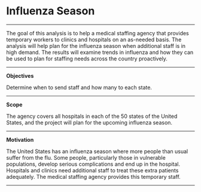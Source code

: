 # Influenza Season
---

The goal of this analysis is to help a medical staffing agency that provides temporary workers to clinics and hospitals on an as-needed basis. The analysis will help
plan for the influenza season when additional staff is in high demand. The results will examine trends in influenza and how they can be used to plan for staffing needs
across the country proactively.  

---

**Objectives**

Determine when to send staff and how many to each state.

---
**Scope** 

The agency covers all hospitals in each of the 50 states of the United States, and
the project will plan for the upcoming influenza season.

---
**Motivation**

The United States has an influenza season where more people than usual suffer from the flu. Some people, particularly those in vulnerable populations, develop serious
complications and end up in the hospital. Hospitals and clinics need additional staff to treat these extra patients adequately. The medical staffing agency provides this
temporary staff.

---
